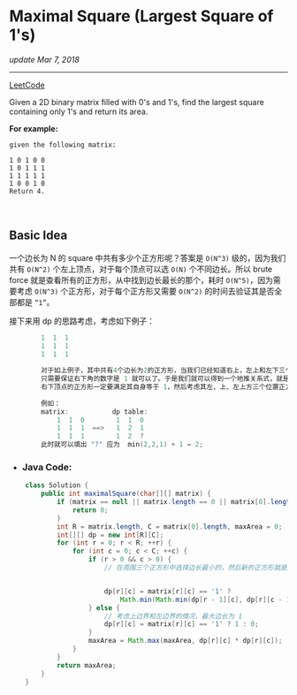 # Maximal Square (Largest Square of 1's)
_update Mar 7, 2018_

---
[LeetCode](https://leetcode.com/problems/maximal-square/description/)

Given a 2D binary matrix filled with 0's and 1's, find the largest square containing only 1's and return its area.

**For example:**
    
    given the following matrix:
    
    1 0 1 0 0
    1 0 1 1 1
    1 1 1 1 1
    1 0 0 1 0
    Return 4.
    
<br>

## Basic Idea
一个边长为 N 的 square 中共有多少个正方形呢？答案是 `O(N^3)` 级的，因为我们共有 `O(N^2)` 个左上顶点，对于每个顶点可以选 `O(N)` 个不同边长。所以 brute force 就是查看所有的正方形，从中找到边长最长的那个，耗时 `O(N^5)`，因为需要考虑 `O(N^3)` 个正方形，对于每个正方形又需要 `O(N^2)` 的时间去验证其是否全部都是 `“1”`。

接下来用 dp 的思路考虑，考虑如下例子：
```c
        1  1  1  
        1  1  1  
        1  1  1
        
        对于如上例子，其中共有4个边长为2的正方形，当我们已经知道右上，左上和左下三个正方形已经valid时，
        只需要保证右下角的数字是 1 就可以了。于是我们就可以得到一个地推关系式，就是包含 dp[i][j] 为
        右下顶点的正方形一定要满足其自身等于 1，然后考虑其左、上、左上方三个位置正方形边长，取最小的加一。
        
        例如：
        matrix:           dp table:
            1  1  0        1  1  0
            1  1  1  ==>   1  2  1
            1  1  1        1  2  ?
        此时就可以填出 "?" 应为  min(2,2,1) + 1 = 2;
```

* ### Java Code:
```java
    class Solution {
        public int maximalSquare(char[][] matrix) {
            if (matrix == null || matrix.length == 0 || matrix[0].length == 0) {
                return 0;
            }
            int R = matrix.length, C = matrix[0].length, maxArea = 0;
            int[][] dp = new int[R][C];
            for (int r = 0; r < R; ++r) {
                for (int c = 0; c < C; ++c) {
                    if (r > 0 && c > 0) {
                        // 在周围三个正方形中选择边长最小的，然后新的正方形就是其边长加一


                        dp[r][c] = matrix[r][c] == '1' ? 
                            Math.min(Math.min(dp[r - 1][c], dp[r][c - 1]), dp[r - 1][c - 1]) + 1 : 0;
                    } else {
                        // 考虑上边界和左边界的情况，最大边长为 1
                        dp[r][c] = matrix[r][c] == '1' ? 1 : 0;
                    }
                    maxArea = Math.max(maxArea, dp[r][c] * dp[r][c]);
                }
            }
            return maxArea;
        }
    }
```